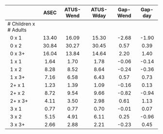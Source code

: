 
|                      |         ASEC |    ATUS-Wend |    ATUS-Wday |     Gap-Wend |      Gap-day |
| -------------------- | :----------: | :----------: | :----------: | :----------: | :----------: |
| # Children x # Adults |              |              |              |              |              |
| &nbsp;&nbsp;0 x 1    |        13.40 |        16.09 |        15.30 |        -2.68 |        -1.90 |
| &nbsp;&nbsp;0 x 2    |        30.84 |        30.27 |        30.45 |         0.57 |         0.39 |
| &nbsp;&nbsp;0 x 3+   |        16.04 |        13.84 |        14.64 |         2.20 |         1.40 |
| &nbsp;&nbsp;1 x 1    |         1.64 |         1.70 |         1.78 |        -0.06 |        -0.14 |
| &nbsp;&nbsp;1 x 2    |         8.28 |         8.52 |         8.64 |        -0.24 |        -0.36 |
| &nbsp;&nbsp;1 x 3+   |         7.16 |         6.58 |         6.43 |         0.57 |         0.73 |
| &nbsp;&nbsp;2+ x 1   |         1.23 |         1.39 |         1.09 |        -0.16 |         0.13 |
| &nbsp;&nbsp;2+ x 2   |         8.72 |         9.54 |         9.66 |        -0.82 |        -0.94 |
| &nbsp;&nbsp;2+ x 3+  |         4.11 |         3.50 |         2.98 |         0.61 |         1.13 |
| &nbsp;&nbsp;3 x 1    |         0.77 |         0.77 |         0.70 |        -0.01 |         0.07 |
| &nbsp;&nbsp;3 x 2    |         5.15 |         4.91 |         6.11 |         0.25 |        -0.96 |
| &nbsp;&nbsp;3 x 3+   |         2.66 |         2.88 |         2.21 |        -0.23 |         0.45 |


